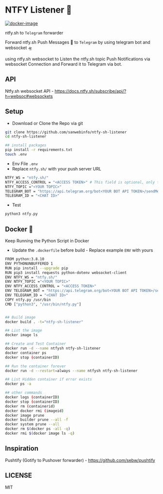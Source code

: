 # NTFY Listener 🚀

[![docker-image](https://github.com/sanwebinfo/ntfy-sh-listener/actions/workflows/docker.yml/badge.svg)](https://github.com/sanwebinfo/ntfy-sh-listenerr/actions/workflows/docker.yml)  

ntfy.sh to `Telegram` forwarder

Forward ntfy.sh Push Messages 🚀 to `Telegram` by using telegram bot and websocket 🛸

using ntfy.sh websocket to Listen the ntfy.sh topic Push Notifications via websocket Connection and Forward it to Telegram via bot.

## API

Ntfy.sh websocket API - <https://docs.ntfy.sh/subscribe/api/?h=websoc#websockets>

## Setup

- Download or Clone the Repo via git

```sh
git clone https://github.com/sanwebinfo/ntfy-sh-listener
cd ntfy-sh-listener

## install packages
pip install -r requirements.txt
touch .env
```

- Env File `.env`
- Replace `ntfy.sh/` with your push server URL

```sh
NTFY_WS = "ntfy.sh/"
NTFY_ACCESS_CONTROL = "<ACCESS TOKEN>" # This field is optional, only there in case you need to use some authentication. You will need to generate an access token as explained here: https://docs.ntfy.sh/publish/#access-tokens
NTFY_TOPIC ="<YOUR TOPIC>"
TELEGRAM_BOT = "https://api.telegram.org/bot<YOUR BOT API TOKEN>/sendMessage"
TELEGRAM_ID = "<CHAT ID>"
```

- Test

```sh
python3 ntfy.py
```

## Docker 🐬

Keep Running the Python Script in Docker  

- Update the `.dockerfile` before build - Replace example `ENV` with yours  

```sh
FROM python:3.8.10
ENV PYTHONUNBUFFERED 1
RUN pip install --upgrade pip
RUN pip3 install requests python-dotenv websocket-client
ENV NTFY_WS = "ntfy.sh/"
ENV NTFY_TOPIC ="<YOUR TOPIC>"
ENV NTFY_ACCESS_CONTROL = "<ACCESS TOKEN>"
ENV TELEGRAM_BOT = "https://api.telegram.org/bot<YOUR BOT API TOKEN>/sendMessage"
ENV TELEGRAM_ID = "<CHAT ID>"
COPY ntfy.py /usr/bin
CMD ["python3", "/usr/bin/ntfy.py"]
```

```sh

## Build image
docker build . -t="ntfy-sh-listener"

## List the image
docker image ls

## Create and Test Container
docker run -d --name ntfysh ntfy-sh-listener
docker container ps
docker stop (containerID)

## Run the container forever
docker run -d --restart=always --name ntfysh ntfy-sh-listener

## List Hidden container if error exists
docker ps -a

## other commands
docker logs (containerID)
docker stop (containerID)
docker rm (containerid)
docker docker rmi (imageid)
docker image prune
docker builder prune --all -f
docker system prune --all
docker rm $(docker ps -all -q)
docker rmi $(docker image ls -q)
```

## Inspiration

Pushtify (Gotify to Pushover forwarder) - <https://github.com/sebw/pushtify>

## LICENSE

MIT
